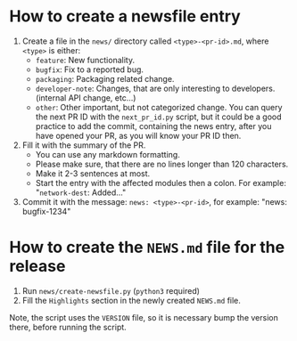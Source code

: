 How to create a newsfile entry
==============================

 1. Create a file in the `news/` directory called `<type>-<pr-id>.md`, where `<type>` is either:
     * `feature`: New functionality.
     * `bugfix`: Fix to a reported bug.
     * `packaging`: Packaging related change.
     * `developer-note`: Changes, that are only interesting to developers. (internal API change, etc...)
     * `other`: Other important, but not categorized change.
    You can query the next PR ID with the `next_pr_id.py` script, but it could be a good practice to add the commit,
    containing the news entry, after you have opened your PR, as you will know your PR ID then.
 2. Fill it with the summary of the PR.
     * You can use any markdown formatting.
     * Please make sure, that there are no lines longer than 120 characters.
     * Make it 2-3 sentences at most.
     * Start the entry with the affected modules then a colon. For example: "`network-dest`: Added..."
 3. Commit it with the message: `news: <type>-<pr-id>`, for example: "news: bugfix-1234"


How to create the `NEWS.md` file for the release
================================================

 1. Run `news/create-newsfile.py` (`python3` required)
 2. Fill the `Highlights` section in the newly created `NEWS.md` file.

Note, the script uses the `VERSION` file, so it is necessary bump the version there, before running the script.
